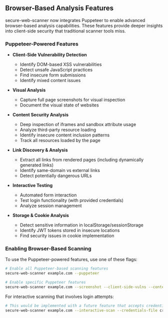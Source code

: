 ## Browser-Based Analysis Features

secure-web-scanner now integrates Puppeteer to enable advanced browser-based analysis capabilities. These features provide deeper insights into client-side security that traditional scanner tools miss.

### Puppeteer-Powered Features

- **Client-Side Vulnerability Detection**
  - Identify DOM-based XSS vulnerabilities
  - Detect unsafe JavaScript practices
  - Find insecure form submissions
  - Identify mixed content issues

- **Visual Analysis**
  - Capture full page screenshots for visual inspection
  - Document the visual state of websites

- **Content Security Analysis**
  - Deep inspection of iframes and sandbox attribute usage
  - Analyze third-party resource loading
  - Identify insecure content inclusion patterns
  - Track all resources loaded by the page

- **Link Discovery & Analysis**
  - Extract all links from rendered pages (including dynamically generated links)
  - Identify same-domain vs external links
  - Detect potentially dangerous URLs

- **Interactive Testing**
  - Automated form interaction
  - Test login functionality (with provided credentials)
  - Analyze session management

- **Storage & Cookie Analysis**
  - Detect sensitive information in localStorage/sessionStorage
  - Identify JWT tokens stored in insecure locations
  - Find security issues in cookie implementation

### Enabling Browser-Based Scanning

To use the Puppeteer-powered features, use one of these flags:

```bash
# Enable all Puppeteer-based scanning features
secure-web-scanner example.com --puppeteer

# Enable specific Puppeteer features
secure-web-scanner example.com --screenshot --client-side-vulns --content-security
```

For interactive scanning that involves login attempts:

```bash
# This would be implemented with a future feature that accepts credentials
secure-web-scanner example.com --interactive-scan --credentials-file creds.json
```
